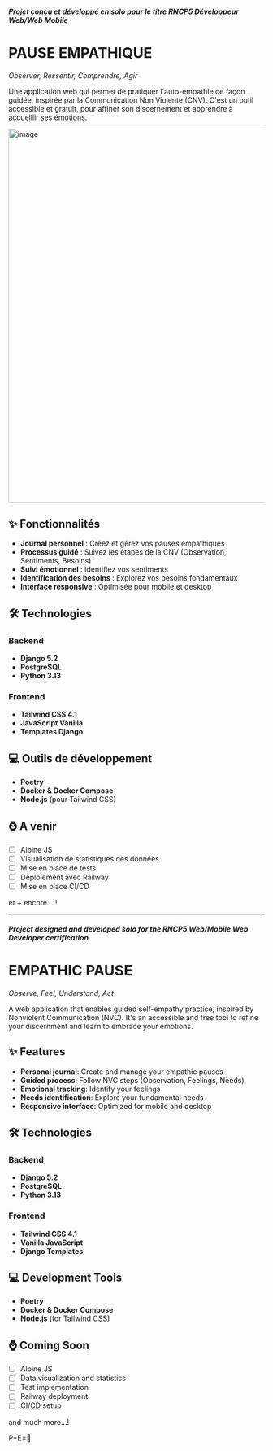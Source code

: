 ##### Projet conçu et développé en solo pour le titre RNCP5 Développeur Web/Web Mobile   #####

# PAUSE EMPATHIQUE
*Observer, Ressentir, Comprendre, Agir*

Une application web qui permet de pratiquer l'auto-empathie de façon guidée, inspirée par la Communication Non Violente (CNV).
C'est un outil accessible et gratuit, pour affiner son discernement et apprendre à accueillir ses émotions. 

<img width="1252" height="735" alt="image" src="https://github.com/user-attachments/assets/4a22eb61-016d-4037-ae32-7033543c203e" />


## ✨ Fonctionnalités

- **Journal personnel** : Créez et gérez vos pauses empathiques
- **Processus guidé** : Suivez les étapes de la CNV (Observation, Sentiments, Besoins)
- **Suivi émotionnel** : Identifiez vos sentiments
- **Identification des besoins** : Explorez vos besoins fondamentaux
- **Interface responsive** : Optimisée pour mobile et desktop

## 🛠️ Technologies

### Backend
- **Django 5.2**
- **PostgreSQL**
- **Python 3.13** 

### Frontend
- **Tailwind CSS 4.1** 
- **JavaScript Vanilla** 
- **Templates Django**

## 💻 Outils de développement

- **Poetry**
- **Docker & Docker Compose** 
- **Node.js** (pour Tailwind CSS)

## ⌚ A venir

- [ ] Alpine JS
- [ ] Visualisation de statistiques des données
- [ ] Mise en place de tests
- [ ] Déploiement avec Railway
- [ ] Mise en place CI/CD
      
et + encore... ! 

---

##### Project designed and developed solo for the RNCP5 Web/Mobile Web Developer certification #####
# EMPATHIC PAUSE
*Observe, Feel, Understand, Act*

A web application that enables guided self-empathy practice, inspired by Nonviolent Communication (NVC).
It's an accessible and free tool to refine your discernment and learn to embrace your emotions.

## ✨ Features
- **Personal journal**: Create and manage your empathic pauses
- **Guided process**: Follow NVC steps (Observation, Feelings, Needs)
- **Emotional tracking**: Identify your feelings
- **Needs identification**: Explore your fundamental needs
- **Responsive interface**: Optimized for mobile and desktop

## 🛠️ Technologies
### Backend
- **Django 5.2**
- **PostgreSQL**
- **Python 3.13**

### Frontend
- **Tailwind CSS 4.1**
- **Vanilla JavaScript**
- **Django Templates**

## 💻 Development Tools
- **Poetry**
- **Docker & Docker Compose**
- **Node.js** (for Tailwind CSS)

## ⌚ Coming Soon
- [ ] Alpine JS
- [ ] Data visualization and statistics
- [ ] Test implementation
- [ ] Railway deployment
- [ ] CI/CD setup

and much more...!

 P+E=🤍
